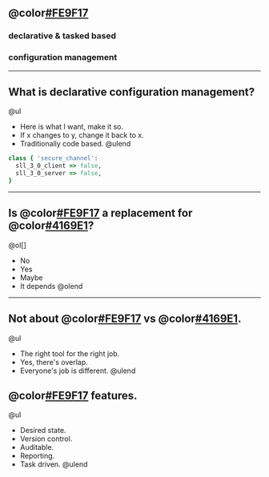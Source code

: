 ## @color[#FE9F17](Puppet)
### declarative & tasked based
### configuration management

---

## What is declarative configuration management?

@ul[](false)
- Here is what I want, make it so.
- If x changes to y, change it back to x.
- Traditionally code based.
@ulend

```ruby
class { 'secure_channel':
  sll_3_0_client => false,
  sll_3_0_server => false,
}
```

---

## Is @color[#FE9F17](Puppet) a replacement for @color[#4169E1](GPO)?

@ol[]
- No
- Yes
- Maybe
- It depends
@olend

---

## Not about @color[#FE9F17](Puppet) vs @color[#4169E1](GPO).

@ul[](false)
- The right tool for the right job.
- Yes, there's overlap.
- Everyone's job is different.
@ulend

## @color[#FE9F17](Puppet) features.

@ul[](false)
- Desired state.
- Version control.
- Auditable.
- Reporting.
- Task driven.
@ulend